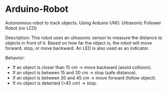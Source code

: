 # Arduino-Robot
Autonomous robot to track objects. Using Arduino UNO. Ultrasonic Follower Robot (no LCD)

  Description:
  This robot uses an ultrasonic sensor to measure the distance to objects
  in front of it. Based on how far the object is, the robot will move forward,
  stop, or move backward. An LED is also used as an indicator.

  Behavior:
  - If an object is closer than 15 cm → move backward (avoid collision).
  - If an object is between 15 and 30 cm → stop (safe distance).
  - If an object is between 30 and 45 cm → move forward (follow object).
  - If no object is detected (>45 cm) → stop.